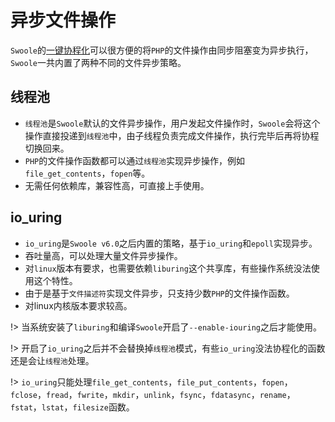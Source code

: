 # 异步文件操作

`Swoole`的[一键协程化](/runtime)可以很方便的将`PHP`的文件操作由同步阻塞变为异步执行，`Swoole`一共内置了两种不同的文件异步策略。

## 线程池

* `线程池`是`Swoole`默认的文件异步操作，用户发起文件操作时，`Swoole`会将这个操作直接投递到`线程池`中，由子线程负责完成文件操作，执行完毕后再将协程切换回来。
* `PHP`的文件操作函数都可以通过`线程池`实现异步操作，例如`file_get_contents`，`fopen`等。
* 无需任何依赖库，兼容性高，可直接上手使用。


## io_uring

* `io_uring`是`Swoole v6.0`之后内置的策略，基于`io_uring`和`epoll`实现异步。
* 吞吐量高，可以处理大量文件异步操作。
* 对`linux`版本有要求，也需要依赖`liburing`这个共享库，有些操作系统没法使用这个特性。
* 由于是基于`文件描述符`实现文件异步，只支持少数`PHP`的文件操作函数。
* 对linux内核版本要求较高。


!> 当系统安装了`liburing`和编译`Swoole`开启了`--enable-iouring`之后才能使用。

!> 开启了`io_uring`之后并不会替换掉`线程池`模式，有些`io_uring`没法协程化的函数还是会让`线程池`处理。

!> `io_uring`只能处理`file_get_contents`，`file_put_contents`，`fopen`，`fclose`，`fread`，`fwrite`，`mkdir`，`unlink`，`fsync`，`fdatasync`，`rename`，`fstat`，`lstat`，`filesize`函数。
